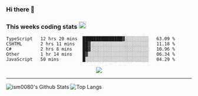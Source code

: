 ### Hi there 👋

<!--START_SECTION:giphy-->
<!--END_SECTION:giphy-->

### This weeks coding stats <img src="https://media1.giphy.com/media/LmNwrBhejkK9EFP504/giphy.gif?cid=ecf05e4723nsktnyyj53u162g7cy5rjqfg6gz06kxdg5y55g&rid=giphy.gif" width="20" height="20" />
<!--START_SECTION:waka-->
```text
TypeScript   12 hrs 20 mins  ███████████████▓░░░░░░░░░   63.09 % 
CSHTML       2 hrs 11 mins   ██▓░░░░░░░░░░░░░░░░░░░░░░   11.18 % 
C#           2 hrs 8 mins    ██▓░░░░░░░░░░░░░░░░░░░░░░   10.96 % 
Other        1 hr 14 mins    █▓░░░░░░░░░░░░░░░░░░░░░░░   06.34 % 
JavaScript   50 mins         █░░░░░░░░░░░░░░░░░░░░░░░░   04.29 % 
```
<!--END_SECTION:waka-->

<!--START_SECTION:comicstrip-->
<p align="center">
 <a href="https://xkcd.com/">
 <img src="https://imgs.xkcd.com/comics/leap_year_2021.png" />
</a>
</p>
<!--END_SECTION:comicstrip-->

---

![ism0080's Github Stats](https://github-readme-stats.vercel.app/api?username=ism0080&show_icons=true%hide_border=true&hide=issues)
![Top Langs](https://github-readme-stats.vercel.app/api/top-langs/?username=ism0080&layout=compact)

<!--
**ism0080/ism0080** is a ✨ _special_ ✨ repository because its `README.md` (this file) appears on your GitHub profile.

Here are some ideas to get you started:

- 🔭 I’m currently working on ...
- 🌱 I’m currently learning ...
- 👯 I’m looking to collaborate on ...
- 🤔 I’m looking for help with ...
- 💬 Ask me about ...
- 📫 How to reach me: ...
- 😄 Pronouns: ...
- ⚡ Fun fact: ...
-->
